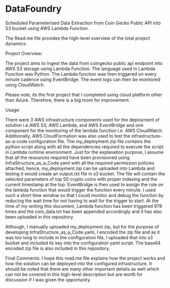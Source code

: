 # DataFoundry
Scheduled Parameterised Data Extraction from Coin Gecko Public API into S3 bucket using AWS Lambda Function.

The Read.me file provides the high-level overview of the total project dynamics:

Project Overview:

The project aims to ingest the data from coingecko public api endpoint into AWS S3 storage using Lambda Function. The language used in Lambda Function was Python. The Lambda function was then triggered on every minute cadence using EventBridge. The event logs can then be monitored using CloudWatch. 

Please note, its the first project that I completed using cloud platform other than Azure. Therefore, there is a big room for improvement.


Usage:

There were 3 AWS infrastructure components used for the deployment of solution i.e.AWS S3, AWS Lambda, and AWS EventBridge and one component for the monitoring of the lambda function i.e. AWS CloudWatch. Additionally, AWS CloudFormation was also used to test the infrastructure-as-a-code configuration file. The my_deployment.zip file contains the python script along with all the dependencies required to execute the script in Lambda runtime environment. Just for the explanation purpose, I assume that all the resources required have been provisioned using InfraStructure_as_a_Code.yaml with all the required permission policies attached, hence, my_deployment.zip can be uploaded into Lambda and testing it would create an output.txt file in s3 bucket. The file will contain the selected parameters of top 50 crypto coins with proper indexing and the current timestamp at the top. EventBridge is then used to assign the rule on the lambda function that would trigger the function every minute. I used such a short time window so that I could monitor and debug the function by reducing the wait time for not having to wait for the trigger to start. At the time of my writing this  document, Lambda function has been triggered 978 times and the coin_data.txt has been appended accordingly and it has also been uploaded in this repository.

Although, I manually uploaded my_deployment.zip, but for the purpose of developing InfraStructure_as_a_Code.yaml, I encoded the zip file and as it was too long to include in the configuration file, I uploaded that into s3 bucket and included its key into the configuration yaml script. The base64 encoded zip file is also included in this repository.

Final Comments:
I hope this read.me file explains how the project works and how the solution can be deployed into the configured infrastructure. It should be noted that there are many other important details as well which can not be covered in this high-level description but are worth for discussion if I was given the opportunity.






